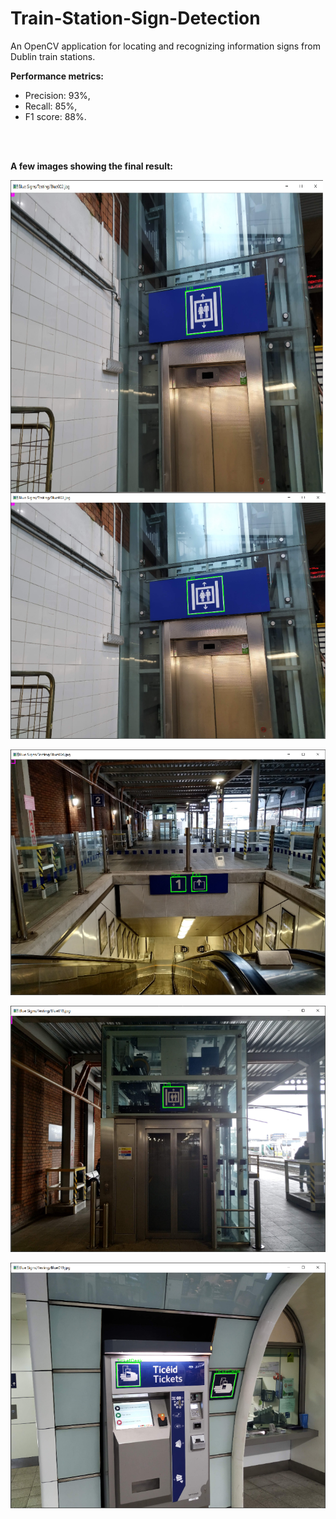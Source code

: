 # Train-Station-Sign-Detection
An OpenCV application for locating and recognizing information signs from Dublin train stations.

**Performance metrics:** 
* Precision: 93%,
* Recall: 85%,
* F1 score: 88%.
<br/>
<br/>

**A few images showing the final result:**

<img align="left" width="500" height="500" src="https://github.com/ekjyot07/Train-Station-Sign-Detection/blob/master/Blue%20sign%20images/a.png">

  ![Image A](https://github.com/ekjyot07/Train-Station-Sign-Detection/blob/master/Blue%20sign%20images/a.png)
  
  ![Image B](https://github.com/ekjyot07/Train-Station-Sign-Detection/blob/master/Blue%20sign%20images/b.png)

  ![Image C](https://github.com/ekjyot07/Train-Station-Sign-Detection/blob/master/Blue%20sign%20images/c.png)

  ![Image D](https://github.com/ekjyot07/Train-Station-Sign-Detection/blob/master/Blue%20sign%20images/d.png)
